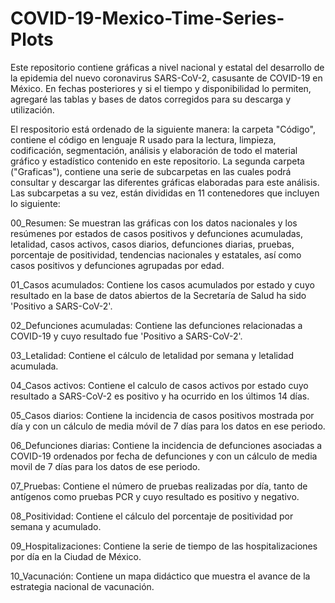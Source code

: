 # COVID-19-Mexico-Time-Series-Plots
 
Este repositorio contiene gráficas a nivel nacional y estatal del desarrollo de la epidemia del nuevo coronavirus SARS-CoV-2, casusante de COVID-19 en México. En fechas posteriores y si el tiempo y disponibilidad lo permiten, agregaré las tablas y bases de datos corregidos para su descarga y utilización. 

El respositorio está ordenado de la siguiente manera: la carpeta "Código", contiene el código en lenguaje R usado para la lectura, limpieza, codificación, segmentación, análisis y elaboración de todo el material gráfico y estadístico contenido en este repositorio. La segunda carpeta ("Graficas"), contiene una serie de subcarpetas en las cuales podrá consultar y descargar las diferentes gráficas elaboradas para este análisis. Las subcarpetas a su vez, están divididas en 11 contenedores que incluyen lo siguiente:

00_Resumen: Se muestran las gráficas con los datos nacionales y los resúmenes por estados de casos positivos y defunciones acumuladas, letalidad, casos activos, casos diarios, defunciones diarias, pruebas, porcentaje de positividad, tendencias nacionales y estatales, así como casos positivos y defunciones agrupadas por edad.

 01_Casos acumulados: Contiene los casos acumulados por estado y cuyo resultado en la base de datos abiertos de la Secretaría de Salud ha sido 'Positivo a SARS-CoV-2'.

 02_Defunciones acumuladas: Contiene las defunciones relacionadas a COVID-19 y cuyo resultado fue 'Positivo a SARS-CoV-2'.

 03_Letalidad: Contiene el cálculo de letalidad por semana y letalidad acumulada.

 04_Casos activos: Contiene el calculo de casos activos por estado cuyo resultado a SARS-CoV-2 es positivo y ha ocurrido en los últimos 14 días.

 05_Casos diarios: Contiene la incidencia de casos positivos mostrada por día y con un cálculo de media móvil de 7 días para los datos en ese periodo. 

 06_Defunciones diarias: Contiene la incidencia de defunciones asociadas a COVID-19 ordenados por fecha de defunciones y con un cálculo de media movil de 7 días para los datos de ese periodo. 

 07_Pruebas: Contiene el número de pruebas realizadas por día, tanto de antígenos como pruebas PCR y cuyo resultado es positivo y negativo.

 08_Positividad: Contiene el cálculo del porcentaje de positividad por semana y acumulado.

 09_Hospitalizaciones: Contiene la serie de tiempo de las hospitalizaciones por día en la Ciudad de México.

 10_Vacunación: Contiene un mapa didáctico que muestra el avance de la estrategia nacional de vacunación. 
